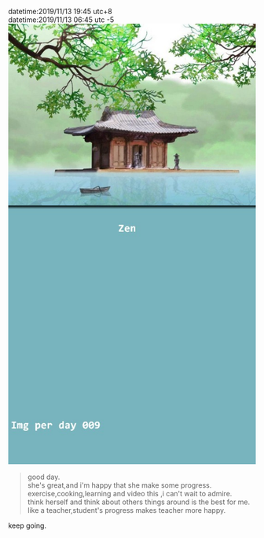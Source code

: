 datetime:2019/11/13 19:45 utc+8  
datetime:2019/11/13 06:45 utc -5  
![img009](../img/img009.jpg)  
>good day.  
>she's great,and i'm happy that she make some progress.  
>exercise,cooking,learning and video this ,i can't wait to admire.  
> think herself and think about others things around is the best for me.  
>like a teacher,student's progress makes teacher more happy.  

keep going.
